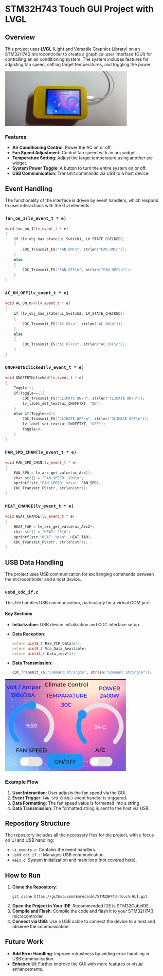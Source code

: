 # STM32H743 Touch GUI Project with LVGL

## Overview

This project uses **LVGL** (Light and Versatile Graphics Library) on an STM32H743 microcontroller to create a graphical user interface (GUI) for controlling an air conditioning system. The system includes features for adjusting fan speed, setting target temperatures, and toggling the power.

![Sample](https://github.com/Emrecanbl/STM32H743-Touch-GUI/blob/main/IMG.jpg?raw=true)

### Features

- **Air Conditioning Control**: Power the AC on or off.
- **Fan Speed Adjustment**: Control fan speed with an arc widget.
- **Temperature Setting**: Adjust the target temperature using another arc widget.
- **System Power Toggle**: A button to turn the entire system on or off.
- **USB Communication**: Transmit commands via USB to a host device.

## Event Handling

The functionality of the interface is driven by event handlers, which respond to user interactions with the GUI elements.

### `fan_on_1(lv_event_t * e)`

```cpp
void fan_on_1(lv_event_t * e)
{
    if (lv_obj_has_state(ui_Switch1, LV_STATE_CHECKED))
    {
        CDC_Transmit_FS("FAN ON\n", strlen("FAN ON\n"));
    }
    else
    {
        CDC_Transmit_FS("FAN OFF\n", strlen("FAN OFF\n"));
    }
}
```

### `AC_ON_OFF(lv_event_t * e)`

```cpp
void AC_ON_OFF(lv_event_t * e)
{
    if (lv_obj_has_state(ui_Switch2, LV_STATE_CHECKED))
    {
        CDC_Transmit_FS("AC ON\n", strlen("AC ON\n"));
    }
    else
    {
        CDC_Transmit_FS("AC OFF\n", strlen("AC OFF\n"));
    }
}
```

### `ONOFFBTNclicked(lv_event_t * e)`

```cpp
void ONOFFBTNclicked(lv_event_t * e)
{
    Toggle++;
    if(Toggle==1){
        CDC_Transmit_FS("CLIMATE ON\n", strlen("CLIMATE ON\n"));
        lv_label_set_text(ui_ONOFFTXT, "ON");
    }
    else if(Toggle==2){
        CDC_Transmit_FS("CLIMATE OFF\n", strlen("CLIMATE OFF\n"));
        lv_label_set_text(ui_ONOFFTXT, "OFF");
        Toggle=0;
    }
}
```

### `FAN_SPD_CHAN(lv_event_t * e)`

```cpp
void FAN_SPD_CHAN(lv_event_t * e)
{
    FAN_SPD = lv_arc_get_value(ui_Arc1);
    char str[] = "FAN SPEED: 100\n";
    sprintf(str,"FAN SPEED: %d\n", FAN_SPD);
    CDC_Transmit_FS(str, strlen(str));
}
```

### `HEAT_CHANGE(lv_event_t * e)`

```cpp
void HEAT_CHANGE(lv_event_t * e)
{
    HEAT_TAR = lv_arc_get_value(ui_Arc2);
    char str[] = "HEAT: 25\n";
    sprintf(str,"HEAT: %d\n", HEAT_TAR);
    CDC_Transmit_FS(str, strlen(str));
}
```

## USB Data Handling

The project uses USB communication for exchanging commands between the microcontroller and a host device.

### `usbd_cdc_if.c`

This file handles USB communication, particularly for a virtual COM port.

#### Key Sections

- **Initialization**: USB device initialization and CDC interface setup.
- **Data Reception**:
  
  ```cpp
  extern uint8_t Raw_VCP_Data[64];
  extern uint8_t Vcp_Data_Available;
  extern uint16_t Data_recv[4];
  ```

- **Data Transmission**:
  
  ```cpp
  CDC_Transmit_FS("Command String\n", strlen("Command String\n"));
  ```

![Sample](https://github.com/Emrecanbl/STM32H743-Touch-GUI/blob/main/ScreenShot_1.png?raw=true)

### Example Flow

1. **User Interaction**: User adjusts the fan speed via the GUI.
2. **Event Trigger**: `FAN_SPD_CHAN()` event handler is triggered.
3. **Data Formatting**: The fan speed value is formatted into a string.
4. **Data Transmission**: The formatted string is sent to the host via USB.

## Repository Structure

The repository includes all the necessary files for the project, with a focus on UI and USB handling:

- `ui_events.c`: Contains the event handlers.
- `usbd_cdc_if.c`: Manages USB communication.
- `main.c`: System initialization and main loop (not covered here).

## How to Run

1. **Clone the Repository**:
   ```bash
   git clone https://github.com/Emrecanbl/STM32H743-Touch-GUI.git
   ```
2. **Open the Project in Your IDE**: Recommended IDE is STM32CubeIDE.
3. **Compile and Flash**: Compile the code and flash it to your STM32H743 microcontroller.
4. **Connect via USB**: Use a USB cable to connect the device to a host and observe the communication.

## Future Work

- **Add Error Handling**: Improve robustness by adding error handling in USB communication.
- **Enhance UI**: Further improve the GUI with more features or visual enhancements.

